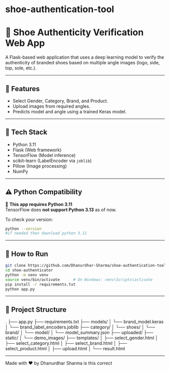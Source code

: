 # shoe-authentication-tool
# 👟 Shoe Authenticity Verification Web App

A Flask-based web application that uses a deep learning model to verify the authenticity of branded shoes based on multiple angle images (logo, side, top, sole, etc.).

---

## 🔧 Features

- Select Gender, Category, Brand, and Product.
- Upload images from required angles.
- Predicts model and angle using a trained Keras model.

---

## 🧠 Tech Stack

- Python 3.11
- Flask (Web framework)
- TensorFlow (Model inference)
- scikit-learn (LabelEncoder via `joblib`)
- Pillow (Image processing)
- NumPy

---

## ⚠️ Python Compatibility

📌 **This app requires Python 3.11**  
TensorFlow does **not support Python 3.13** as of now.

To check your version:
```bash
python --version
#if needed then download python 3.11
```
---

## 🚀 How to Run


```bash
git clone https://github.com/Dhanurdhar-Sharma/shoe-authentication-tool.git
cd shoe-authenticator
python -m venv venv
source venv/bin/activate      # On Windows: venv\Scripts\activate
pip install -r requirements.txt
python app.py
```
---


## 📁 Project Structure

.
├── app.py
├── requirements.txt
├── models/
│   └── brand_model.keras
│   └── brand_label_encoders.joblib
├── category/
│   └── shoes/
│        └── brand/
│           └── model/
│               └── model_summary.json
├── uploaded/
├── static/
│   └── demo_images/
├── templates/
│   ├── select_gender.html
│   ├── select_category.html
│   ├── select_brand.html
│   ├── select_product.html
│   ├── upload.html
│   └── result.html

---

Made with ❤️ by Dhanurdhar Sharma
is this correct
